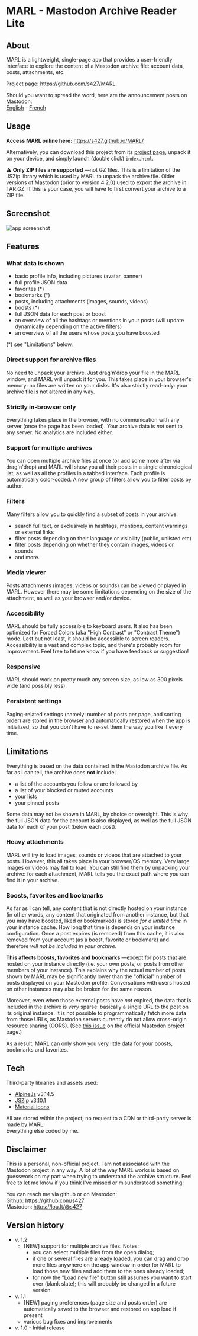 # MARL - Mastodon Archive Reader Lite

## About

MARL is a lightweight, single-page app that provides a user-friendly interface to explore the content of a Mastodon archive file: account data, posts, attachments, etc.

Project page: https://github.com/s427/MARL

Should you want to spread the word, here are the announcement posts on Mastodon:  
[English](https://lou.lt/@s427/113567190207673533) - [French](https://lou.lt/@s427/113567186376766727)

## Usage

__Access MARL online here:__ https://s427.github.io/MARL/

Alternatively, you can download this project from its [project page](https://github.com/s427/MARL), unpack it on your device, and simply launch (double click) `index.html`.

⚠️ __Only ZIP files are supported__ —not GZ files. This is a limitation of the JSZip library which is used by MARL to unpack the archive file. Older versions of Mastodon (prior to version 4.2.0) used to export the archive in TAR.GZ. If this is your case, you will have to first convert your archive to a ZIP file.

## Screenshot

<img src="screenshot.png" alt="app screenshot">

## Features

### What data is shown

- basic profile info, including pictures (avatar, banner)
- full profile JSON data
- favorites (*)
- bookmarks (*)
- posts, including attachments (images, sounds, videos)
- boosts (*)
- full JSON data for each post or boost
- an overview of all the hashtags or mentions in your posts (will update dynamically depending on the active filters)
- an overview of all the users whose posts you have boosted

(*) see "Limitations" below.

### Direct support for archive files

No need to unpack your archive. Just drag'n'drop your file in the MARL window, and MARL will unpack it for you. This takes place in your browser's memory: no files are written on your disks. It's also strictly read-only: your archive file is not altered in any way.

### Strictly in-browser only

Everything takes place in the browser, with no communication with any server (once the page has been loaded). Your archive data is _not_ sent to any server. No analytics are included either.

### Support for multiple archives

You can open multiple archive files at once (or add some more after via drag'n'drop) and MARL will show you all their posts in a single chronological list, as well as all the profiles in a tabbed interface. Each profile is automatically color-coded. A new group of filters allow you to filter posts by author.

### Filters

Many filters allow you to quickly find a subset of posts in your archive:
- search full text, or exclusively in hashtags, mentions, content warnings or external links
- filter posts depending on their language or visibility (public, unlisted etc)
- filter posts depending on whether they contain images, videos or sounds
- and more.

### Media viewer

Posts attachments (images, videos or sounds) can be viewed or played in MARL. However there may be some limitations depending on the size of the attachment, as well as your browser and/or device.

### Accessibility

MARL should be fully accessible to keyboard users. It also has been optimized for Forced Colors (aka "High Contrast" or "Contrast Theme") mode. Last but not least, it should be accessible to screen readers.  
Accessibility is a vast and complex topic, and there's probably room for improvement. Feel free to let me know if you have feedback or suggestion!

### Responsive

MARL should work on pretty much any screen size, as low as 300 pixels wide (and possibly less).

### Persistent settings

Paging-related settings (namely: number of posts per page, and sorting order) are stored in the browser and automatically restored when the app is initialized, so that you don't have to re-set them the way you like it every time.

## Limitations

Everything is based on the data contained in the Mastodon archive file. As far as I can tell, the archive does __not__ include:

- a list of the accounts you follow or are followed by
- a list of your blocked or muted accounts
- your lists
- your pinned posts

Some data may not be shown in MARL, by choice or oversight. This is why the full JSON data for the account is also displayed, as well as the full JSON data for each of your post (below each post).

### Heavy attachments

MARL will try to load images, sounds or videos that are attached to your posts. However, this all takes place in your browser/OS memory. Very large images or videos may fail to load. You can still find them by unpacking your archive: for each attachment, MARL tells you the exact path where you can find it in your archive.

### Boosts, favorites and bookmarks

As far as I can tell, any content that is not directly hosted on your instance (in other words, any content that originated from another instance, but that you may have boosted, liked or bookmarked) is stored _for a limited time_ in your instance cache. How long that time is depends on your instance configuration. Once a post expires (is removed) from this cache, it is also removed from your account (as a boost, favorite or bookmark) and therefore _will not be included in your archive_.

__This affects boosts, favorites and bookmarks__ —except for posts that are hosted on your instance directly (i.e. your own posts, or posts from other members of your instance). This explains why the actual number of posts shown by MARL may be significantly lower than the "official" number of posts displayed on your Mastodon profile. Conversations with users hosted on other instances may also be broken for the same reason.

Moreover, even when those external posts have _not_ expired, the data that is included in the archive is _very_ sparse: basically a single URL to the post on its original instance. It is not possible to programmatically fetch more data from those URLs, as Mastodon servers currently do not allow cross-origin resource sharing (CORS). (See [this issue](https://github.com/mastodon/mastodon/issues/10400) on the official Mastodon project page.)

As a result, MARL can only show you very little data for your boosts, bookmarks and favorites.

## Tech

Third-party libraries and assets used:
- [AlpineJs](https://alpinejs.dev/) v3.14.5
- [JSZip](https://stuk.github.io/jszip/) v3.10.1
- [Material Icons](https://fonts.google.com/icons)

All are stored within the project; no request to a CDN or third-party server is made by MARL.  
Everything else coded by me.

## Disclaimer

This is a personal, non-official project. I am not associated with the Mastodon project in any way. A lot of the way MARL works is based on guesswork on my part when trying to understand the archive structure. Feel free to let me know if you think I've missed or misunderstood something!

You can reach me via github or on Mastodon:  
Github: https://github.com/s427  
Mastodon: https://lou.lt/@s427

## Version history

- v. 1.2
  - [NEW] support for multiple archive files. Notes:
    - you can select multiple files from the open dialog;
    - if one or several files are already loaded, you can drag and drop more files anywhere on the app window in order for MARL to load those new files and add them to the ones already loaded;
    - for now the "Load new file" button still assumes you want to start over (blank slate); this will probably be changed in a future version.
- v. 1.1
  - [NEW] paging preferences (page size and posts order) are automatically saved to the browser and restored on app load if present
  - various bug fixes and improvements
- v. 1.0 - Initial release
